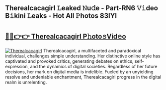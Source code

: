 ## Therealcacagirl 𝙻eaked 𝙽u𝚍e - Part-RN6 𝚅𝚒deo B𝚒kini 𝙻eaks - Hot All 𝙿hotos 83IYl

# <h2><a href="http://ld3zrd.urlbe.top/?page=Therealcacagirl">🔗🔗👉👉 Therealcacagirl P𝚑oto𝚜Vid𝚎o</a></h2>

[![Therealcacagirl](https://i.imgur.com/eBuTRDB.gif)](http://ld3zrd.urlbe.top/?page=Therealcacagirl)
Therealcacagirl, a multifaceted and paradoxical individual, challenges simple understanding. Her distinctive online style has captivated and provoked critics, generating debates on ethics, self-expression, and the dynamics of digital societies. Regardless of her future decisions, her mark on digital media is indelible. Fueled by an unyielding resolve and undeniable enchantment, Therealcacagirl progress in the digital realm is unrelenting.
